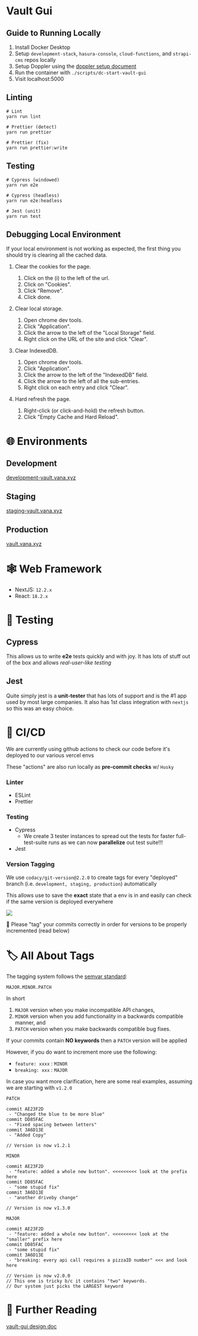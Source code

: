 # Vault Gui

## Guide to Running Locally

1. Install Docker Desktop
2. Setup `development-stack`, `hasura-console`, `cloud-functions`, and
   `strapi-cms` repos locally
3. Setup Doppler using the
   [doppler setup document](https://vana.slab.com/posts/doppler-setup-71xn4xeu)
4. Run the container with `./scripts/dc-start-vault-gui`
5. Visit localhost:5000

## Linting

```
# Lint
yarn run lint

# Prettier (detect)
yarn run prettier

# Prettier (fix)
yarn run prettier:write
```

## Testing

```
# Cypress (windowed)
yarn run e2e

# Cypress (headless)
yarn run e2e:headless

# Jest (unit)
yarn run test
```

## Debugging Local Environment

If your local environment is not working as expected, the first thing you should
try is clearing all the cached data.

1. Clear the cookies for the page.

   1. Click on the (i) to the left of the url.
   2. Click on "Cookies".
   3. Click "Remove".
   4. Click done.

2. Clear local storage.

   1. Open chrome dev tools.
   2. Click "Application".
   3. Click the arrow to the left of the "Local Storage" field.
   4. Right click on the URL of the site and click "Clear".

3. Clear IndexedDB.

   1. Open chrome dev tools.
   2. Click "Application".
   3. Click the arrow to the left of the "IndexedDB" field.
   4. Click the arrow to the left of all the sub-entries.
   5. Right click on each entry and click "Clear".

4. Hard refresh the page.

   1. Right-click (or click-and-hold) the refresh button.
   2. Click "Empty Cache and Hard Reload".

# 🌐 Environments

## Development

[development-vault.vana.xyz](http://development-vault.vana.xyz/)

## Staging

[staging-vault.vana.xyz](http://staging-vault.vana.xyz/)

## Production

[vault.vana.xyz](http://vault.vana.xyz/)

# 🕸 Web Framework

- NextJS: `12.2.x`
- React: `18.2.x`

# 🧪 Testing

## Cypress

This allows us to write **e2e** tests quickly and with joy. It has lots of stuff
out of the box and allows _real-user-like testing_

## Jest

Quite simply jest is a **unit-tester** that has lots of support and is the #1
app used by most large companies. It also has 1st class integration with
`nextjs` so this was an easy choice.

# 🤖 CI/CD

We are currently using github actions to check our code before it&#39;s deployed
to our various vercel envs

These &quot;actions&quot; are also run locally as **pre-commit checks** w/
`Husky`

### Linter

- ESLint
- Prettier

### Testing

- Cypress
  - We create 3 tester instances to spread out the tests for faster
    full-test-suite runs as we can now **parallelize** out test suite!!!
- Jest

### Version Tagging

We use `codacy/git-version@2.2.0` to create tags for every &quot;deployed&quot;
branch (i.e. `development, staging, production`) automatically

This allows use to save the **exact** state that a env is in and easily can
check if the same version is deployed everywhere

![](https://slabstatic.com/prod/uploads/0kl4r21x/posts/images/UlhUOPMnNNGqt4HKq5gtdkjJ.png)

👋 Please &quot;tag&quot; your commits correctly in order for versions to be
properly incremented (read below)

# 🏷 All About Tags

The tagging system follows the [semvar standard](https://semver.org/):

```
MAJOR.MINOR.PATCH
```

In short

1. `MAJOR` version when you make incompatible API changes,
1. `MINOR` version when you add functionality in a backwards compatible manner,
   and
1. `PATCH` version when you make backwards compatible bug fixes.

If your commits contain **NO keywords** then a `PATCH` version will be applied

However, if you do want to increment more use the following:

- `feature: xxxx` : `MINOR`
- `breaking: xxx` : `MAJOR`

In case you want more clarification, here are some real examples, assuming we
are starting with `v1.2.0`

`PATCH`

```
commit AE23F2D
 - "Changed the blue to be more blue"
commit DD85FAC
 - "Fixed spacing between letters"
commit 3A6D13E
 - "Added Copy"

// Version is now v1.2.1
```

`MINOR`

```
commit AE23F2D
 - "feature: added a whole new button". <<<<<<<<< look at the prefix here
commit DD85FAC
 - "some stupid fix"
commit 3A6D13E
 - "another driveby change"

// Version is now v1.3.0
```

`MAJOR`

```
commit AE23F2D
 - "feature: added a whole new button". <<<<<<<<< look at the "smaller" prefix here
commit DD85FAC
 - "some stupid fix"
commit 3A6D13E
 - "breaking: every api call requires a pizzaID number" <<< and look here

// Version is now v2.0.0
// This one is tricky b/c it contains "two" keywords.
// Our system just picks the LARGEST keyword
```

# 📘 Further Reading

[vault-gui design doc](https://vana.slab.com/posts/vault-gui-bgtyeo0m)
